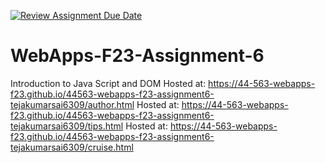 [![Review Assignment Due Date](https://classroom.github.com/assets/deadline-readme-button-24ddc0f5d75046c5622901739e7c5dd533143b0c8e959d652212380cedb1ea36.svg)](https://classroom.github.com/a/b9NC0g7h)
# WebApps-F23-Assignment-6
Introduction to Java Script and DOM
Hosted at: https://44-563-webapps-f23.github.io/44563-webapps-f23-assignment6-tejakumarsai6309/author.html
Hosted at: https://44-563-webapps-f23.github.io/44563-webapps-f23-assignment6-tejakumarsai6309/tips.html
Hosted at: https://44-563-webapps-f23.github.io/44563-webapps-f23-assignment6-tejakumarsai6309/cruise.html
